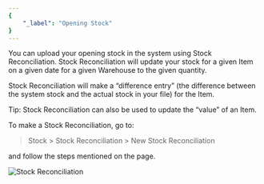 ```yaml
---
{
	"_label": "Opening Stock"
}
---
```



You can upload your opening stock in the system using Stock Reconciliation. Stock Reconciliation will update your stock for a given Item on a given date for a given Warehouse to the given quantity.

Stock Reconciliation will make a “difference entry” (the difference between the system stock and the actual stock in your file) for the Item.

Tip: Stock Reconciliation can also be used to update the “value” of an Item.

To make a Stock Reconciliation, go to:

> Stock > Stock Reconciliation > New Stock Reconciliation

and follow the steps mentioned on the page.

![Stock Reconciliation](img/stock-reconciliation1.png)


